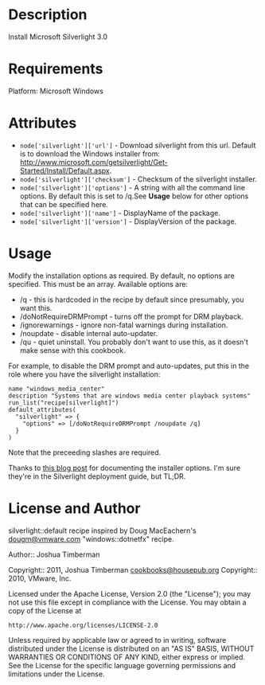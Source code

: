 Description
===========

Install Microsoft Silverlight 3.0

Requirements
============

Platform: Microsoft Windows

Attributes
==========

* `node['silverlight']['url']` - Download silverlight from this url. Default is to download the Windows installer from: http://www.microsoft.com/getsilverlight/Get-Started/Install/Default.aspx.
* `node['silverlight']['checksum']` - Checksum of the silverlight installer.
* `node['silverlight']['options']` - A string with all the command line options. By default this is set to /q.See __Usage__ below for other options that can be specified here.
* `node['silverlight']['name']` - DisplayName of the package.
* `node['silverlight']['version']` - DisplayVersion of the package.

Usage
=====

Modify the installation options as required. By default, no options are specified. This must be an array. Available options are:

* /q - this is hardcoded in the recipe by default since presumably, you want this.
* /doNotRequireDRMPrompt - turns off the prompt for DRM playback.
* /ignorewarnings - ignore non-fatal warnings during installation.
* /noupdate - disable internal auto-updater.
* /qu - quiet uninstall. You probably don't want to use this, as it doesn't make sense with this cookbook.

For example, to disable the DRM prompt and auto-updates, put this in the role where you have the silverlight installation:

    name "windows_media_center"
    description "Systems that are windows media center playback systems"
    run_list("recipe[silverlight]")
    default_attributes(
      "silverlight" => {
        "options" => [/doNotRequireDRMPrompt /noupdate /q]
      }
    )

Note that the preceeding slashes are required.

Thanks to [this blog post](http://www.ervik.as/index.php/thegidwimguide-mainmenu/1935-unattended-install-of-microsoft-silverlight) for documenting the installer options. I'm sure they're in the Silverlight deployment guide, but TL;DR.

License and Author
==================

silverlight::default recipe inspired by Doug MacEachern's <dougm@vmware.com> "windows::dotnetfx" recipe.

Author:: Joshua Timberman

Copyright:: 2011, Joshua Timberman <cookbooks@housepub.org>
Copyright:: 2010, VMware, Inc.

Licensed under the Apache License, Version 2.0 (the "License");
you may not use this file except in compliance with the License.
You may obtain a copy of the License at

    http://www.apache.org/licenses/LICENSE-2.0

Unless required by applicable law or agreed to in writing, software
distributed under the License is distributed on an "AS IS" BASIS,
WITHOUT WARRANTIES OR CONDITIONS OF ANY KIND, either express or implied.
See the License for the specific language governing permissions and
limitations under the License.
